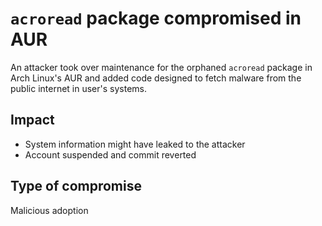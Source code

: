 <!-- cSpell:ignore acroread -->
# `acroread` package compromised in AUR

An attacker took over maintenance for the orphaned `acroread` package in Arch
Linux's AUR and added code designed to fetch malware from the public internet in
user's systems.

## Impact

* System information might have leaked to the attacker
* Account suspended and commit reverted

## Type of compromise

Malicious adoption